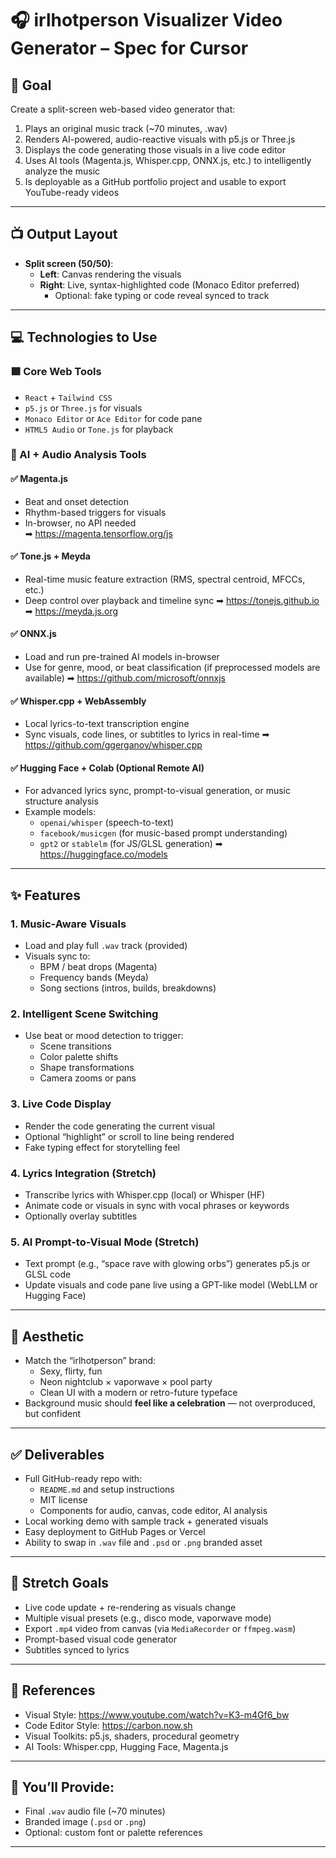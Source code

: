# 🎧 irlhotperson Visualizer Video Generator – Spec for Cursor

## 🎯 Goal
Create a split-screen web-based video generator that:
1. Plays an original music track (~70 minutes, .wav)
2. Renders AI-powered, audio-reactive visuals with p5.js or Three.js
3. Displays the code generating those visuals in a live code editor
4. Uses AI tools (Magenta.js, Whisper.cpp, ONNX.js, etc.) to intelligently analyze the music
5. Is deployable as a GitHub portfolio project and usable to export YouTube-ready videos

---

## 📺 Output Layout
- **Split screen (50/50)**:
  - **Left**: Canvas rendering the visuals
  - **Right**: Live, syntax-highlighted code (Monaco Editor preferred)
    - Optional: fake typing or code reveal synced to track

---

## 💻 Technologies to Use

### 🟩 Core Web Tools
- `React` + `Tailwind CSS`
- `p5.js` or `Three.js` for visuals
- `Monaco Editor` or `Ace Editor` for code pane
- `HTML5 Audio` or `Tone.js` for playback

### 🧠 AI + Audio Analysis Tools

#### ✅ Magenta.js
- Beat and onset detection
- Rhythm-based triggers for visuals
- In-browser, no API needed  
➡ https://magenta.tensorflow.org/js

#### ✅ Tone.js + Meyda
- Real-time music feature extraction (RMS, spectral centroid, MFCCs, etc.)
- Deep control over playback and timeline sync
➡ https://tonejs.github.io  
➡ https://meyda.js.org

#### ✅ ONNX.js
- Load and run pre-trained AI models in-browser
- Use for genre, mood, or beat classification (if preprocessed models are available)
➡ https://github.com/microsoft/onnxjs

#### ✅ Whisper.cpp + WebAssembly
- Local lyrics-to-text transcription engine
- Sync visuals, code lines, or subtitles to lyrics in real-time
➡ https://github.com/ggerganov/whisper.cpp

#### ✅ Hugging Face + Colab (Optional Remote AI)
- For advanced lyrics sync, prompt-to-visual generation, or music structure analysis
- Example models:
  - `openai/whisper` (speech-to-text)
  - `facebook/musicgen` (for music-based prompt understanding)
  - `gpt2` or `stablelm` (for JS/GLSL generation)
➡ https://huggingface.co/models

---

## ✨ Features

### 1. Music-Aware Visuals
- Load and play full `.wav` track (provided)
- Visuals sync to:
  - BPM / beat drops (Magenta)
  - Frequency bands (Meyda)
  - Song sections (intros, builds, breakdowns)

### 2. Intelligent Scene Switching
- Use beat or mood detection to trigger:
  - Scene transitions
  - Color palette shifts
  - Shape transformations
  - Camera zooms or pans

### 3. Live Code Display
- Render the code generating the current visual
- Optional “highlight” or scroll to line being rendered
- Fake typing effect for storytelling feel

### 4. Lyrics Integration (Stretch)
- Transcribe lyrics with Whisper.cpp (local) or Whisper (HF)
- Animate code or visuals in sync with vocal phrases or keywords
- Optionally overlay subtitles

### 5. AI Prompt-to-Visual Mode (Stretch)
- Text prompt (e.g., “space rave with glowing orbs”) generates p5.js or GLSL code
- Update visuals and code pane live using a GPT-like model (WebLLM or Hugging Face)

---

## 🎨 Aesthetic
- Match the “irlhotperson” brand:
  - Sexy, flirty, fun
  - Neon nightclub × vaporwave × pool party
  - Clean UI with a modern or retro-future typeface
- Background music should **feel like a celebration** — not overproduced, but confident

---

## ✅ Deliverables
- Full GitHub-ready repo with:
  - `README.md` and setup instructions
  - MIT license
  - Components for audio, canvas, code editor, AI analysis
- Local working demo with sample track + generated visuals
- Easy deployment to GitHub Pages or Vercel
- Ability to swap in `.wav` file and `.psd` or `.png` branded asset

---

## 🧪 Stretch Goals
- Live code update + re-rendering as visuals change
- Multiple visual presets (e.g., disco mode, vaporwave mode)
- Export `.mp4` video from canvas (via `MediaRecorder` or `ffmpeg.wasm`)
- Prompt-based visual code generator
- Subtitles synced to lyrics

---

## 📎 References
- Visual Style: https://www.youtube.com/watch?v=K3-m4Gf6_bw
- Code Editor Style: https://carbon.now.sh
- Visual Toolkits: p5.js, shaders, procedural geometry
- AI Tools: Whisper.cpp, Hugging Face, Magenta.js

---

## 📂 You’ll Provide:
- Final `.wav` audio file (~70 minutes)
- Branded image (`.psd` or `.png`)
- Optional: custom font or palette references

---

